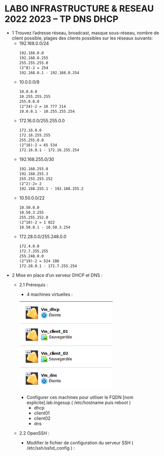 # LABO INFRASTRUCTURE & RESEAU 2022 2023 – TP DNS DHCP
- 1 Trouvez l’adresse réseau, broadcast, masque sous-réseau, nombre de client possible, plages 
des clients possibles sur les réseaux suivants:
   - 192.168.0.0/24
     ```
     192.168.0.0
     192.168.0.255
     255.255.255.0
     (2^8)-2 = 254
     192.168.0.1 - 192.168.0.254
     ```
    - 10.0.0.0/8
      ```
      10.0.0.0
      10.255.255.255
      255.0.0.0
      (2^24)-2 = 16 777 214
      10.0.0.1 - 10.255.255.254
      ```
    - 172.16.0.0/255.255.0.0
      ```
      172.16.0.0
      172.16.255.255
      255.255.0.0
      (2^16)-2 = 65 534
      172.16.0.1 - 172.16.255.254
      ```
    - 192.168.255.0/30
      ```
      192.168.255.0
      192.168.255.3
      255.255.255.252
      (2^2)-2= 2
      192.168.255.1 - 192.168.255.2
      ```
    - 10.50.0.0/22
      ```
      10.50.0.0
      10.50.3.255
      255.255.252.0
      (2^10)-2 = 1 022
      10.50.0.1 - 10.50.3.254
      ```
    - 172.28.0.0/255.248.0.0
      ```
      172.4.0.0
      172.7.255.255
      255.248.0.0
      (2^19)-2 = 524 286
      172.28.0.1 - 172.7.255.254
      ```
- 2 Mise en place d’un serveur DHCP et DNS :
  - 2.1 Prérequis :
     -  4 machines virtuelles :
     
       ![vm](/pics/vm.png)
    - Configurer ces machines pour utiliser le FQDN [nom explicite].lab.ingesup 
( /etc/hostname puis reboot )
       - dhcp 
       - client01
       - client02
       - dns
  - 2.2 OpenSSH :
    - Modifier le fichier de configuration du serveur SSH ( /etc/ssh/sshd_config ) :

